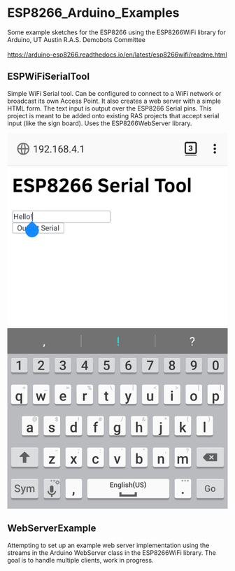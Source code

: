 # ESP8266_Arduino_Examples
Some example sketches for the ESP8266 using the ESP8266WiFi library for Arduino, UT Austin R.A.S. Demobots Committee<br>
<br>
https://arduino-esp8266.readthedocs.io/en/latest/esp8266wifi/readme.html<br>

## ESPWiFiSerialTool
Simple WiFi Serial tool. Can be configured to connect to a WiFi network or broadcast its own Access Point. It also creates a web server with a simple HTML form. The text input is output over the ESP8266 Serial pins. This project is meant to be added onto existing RAS projects that accept serial input (like the sign board). Uses the ESP8266WebServer library.

![ESPWiFiSerialTool Image](img/serialtool.png)

## WebServerExample
Attempting to set up an example web server implementation using the streams in the Arduino WebServer class in the ESP8266WiFi library. The goal is to handle multiple clients, work in progress.
